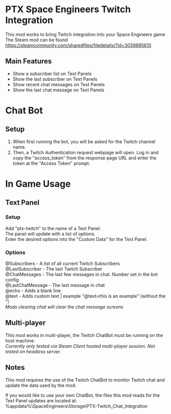 # PTX Space Engineers Twitch Integration
This mod works to bring Twitch integration into your Space Engineers game  
The Steam mod can be found https://steamcommunity.com/sharedfiles/filedetails/?id=3039895610  

## Main Features
* Show a subscriber list on Text Panels
* Show the last subscriber on Text Panels
* Show recent chat messages on Text Panels
* Show the last chat message on Text Panels

# Chat Bot
## Setup 
1. When first running the bot, you will be asked for the Twitch channel name.  
1. Then, a Twitch Authentication request webpage will open. Log in and copy the "access_token" from the response page URL and enter the token at the "Access Token" prompt.
  
  
# In Game Usage
## Text Panel
### Setup
Add "ptx-twitch" to the name of a Text Panel.  
The panel will update with a list of options.  
Enter the desired options into the "Custom Data" for the Text Panel.

### Options
@Subscribers - A list of all current Twitch Subscribers  
@LastSubscriber - The last Twitch Subscriber  
@ChatMessages - The last few messages in chat. Number set in the bot config  
@LastChatMessage - The last message in chat  
@echo - Adds a blank line  
@text - Adds custom text | example "@text=this is an example" (without the ")  
*Mods clearing chat will clear the chat message screens*  

## Multi-player
This mod works in multi-player, the Twitch ChatBot must be running on the host machine.  
*Currently only tested via Steam Client hosted multi-player session. Not tested on headless server.*

## Notes
This mod requires the use of the Twitch ChatBot to monitor Twitch chat and update the data used by the mod.  
  
If you would like to use your own ChatBot, the files this mod reads for the Text Panel updates are located at: %appdata%\SpaceEngineers\Storage\PTX-Twitch_Chat_Integration  


